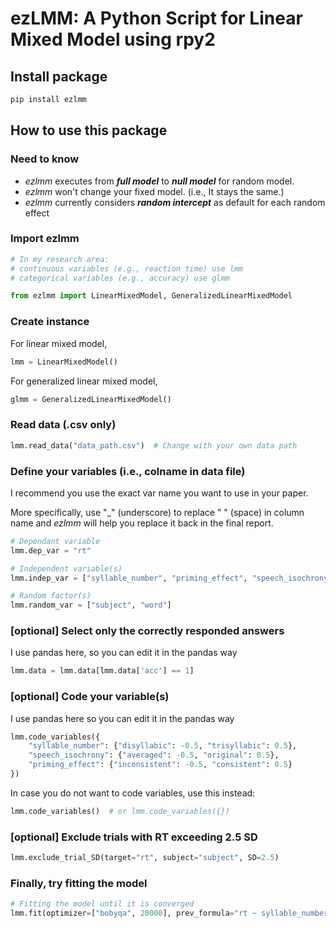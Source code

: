 # ezLMM: A Python Script for Linear Mixed Model using rpy2

## Install package
```bash
pip install ezlmm
```

## How to use this package
### Need to know
- *ezlmm* executes from ***full model*** to ***null model*** for random model.
- *ezlmm* won't change your fixed model. (i.e., It stays the same.)
- *ezlmm* currently considers ***random intercept*** as default for each random effect
### Import ezlmm
```python
# In my research area:
# continuous variables (e.g., reaction time) use lmm
# categorical variables (e.g., accuracy) use glmm

from ezlmm import LinearMixedModel, GeneralizedLinearMixedModel
```

### Create instance
For linear mixed model,

```python
lmm = LinearMixedModel()
```

For generalized linear mixed model,
```python
glmm = GeneralizedLinearMixedModel()
```

### Read data (.csv only)
```python
lmm.read_data("data_path.csv")  # Change with your own data path
```

### Define your variables (i.e., colname in data file)
I recommend you use the exact var name you want to use in your paper.

More specifically, use "_" (underscore) to replace " " (space) in column name and *ezlmm* will help you replace it back in the final report.

```python
# Dependant variable
lmm.dep_var = "rt"

# Independent variable(s)
lmm.indep_var = ["syllable_number", "priming_effect", "speech_isochrony"]

# Random factor(s)
lmm.random_var = ["subject", "word"]
```

### [optional] Select only the correctly responded answers
I use pandas here, so you can edit it in the pandas way
```python
lmm.data = lmm.data[lmm.data['acc'] == 1]
```

### [optional] Code your variable(s)
I use pandas here so you can edit it in the pandas way
```python
lmm.code_variables({
    "syllable_number": {"disyllabic": -0.5, "trisyllabic": 0.5},
    "speech_isochrony": {"averaged": -0.5, "original": 0.5},
    "priming_effect": {"inconsistent": -0.5, "consistent": 0.5}
})
```

In case you do not want to code variables, use this instead:
```python
lmm.code_variables()  # or lmm.code_variables({})
```

### [optional] Exclude trials with RT exceeding 2.5 SD
```python
lmm.exclude_trial_SD(target="rt", subject="subject", SD=2.5)
```


### Finally, try fitting the model
```python
# Fitting the model until it is converged
lmm.fit(optimizer=["bobyqa", 20000], prev_formula="rt ~ syllable_number * priming_effect * speech_isochrony + (1 + speech_isochrony | subject) + (1 | word)")
```